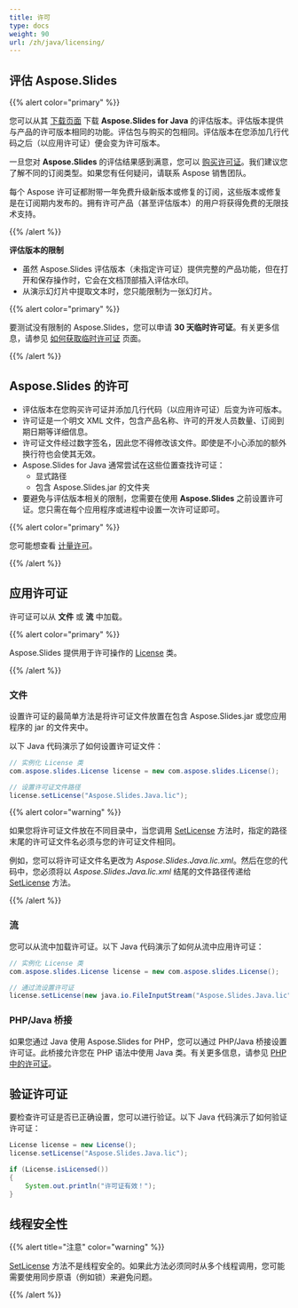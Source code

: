```yaml
---
title: 许可
type: docs
weight: 90
url: /zh/java/licensing/
---
```


## **评估 Aspose.Slides**

{{% alert color="primary" %}} 

您可以从其 [下载页面](https://releases.aspose.com/java/repo/com/aspose/aspose-slides/) 下载 **Aspose.Slides for Java** 的评估版本。评估版本提供与产品的许可版本相同的功能。评估包与购买的包相同。评估版本在您添加几行代码之后（以应用许可证）便会变为许可版本。

一旦您对 **Aspose.Slides** 的评估结果感到满意，您可以 [购买许可证](https://purchase.aspose.com/buy)。我们建议您了解不同的订阅类型。如果您有任何疑问，请联系 Aspose 销售团队。

每个 Aspose 许可证都附带一年免费升级新版本或修复的订阅，这些版本或修复是在订阅期内发布的。拥有许可产品（甚至评估版本）的用户将获得免费的无限技术支持。

{{% /alert %}} 

**评估版本的限制**

* 虽然 Aspose.Slides 评估版本（未指定许可证）提供完整的产品功能，但在打开和保存操作时，它会在文档顶部插入评估水印。 
* 从演示幻灯片中提取文本时，您只能限制为一张幻灯片。

{{% alert color="primary" %}} 

要测试没有限制的 Aspose.Slides，您可以申请 **30 天临时许可证**。有关更多信息，请参见 [如何获取临时许可证](https://purchase.aspose.com/temporary-license) 页面。

{{% /alert %}}

## **Aspose.Slides 的许可**

* 评估版本在您购买许可证并添加几行代码（以应用许可证）后变为许可版本。
* 许可证是一个明文 XML 文件，包含产品名称、许可的开发人员数量、订阅到期日期等详细信息。 
* 许可证文件经过数字签名，因此您不得修改该文件。即使是不小心添加的额外换行符也会使其无效。
* Aspose.Slides for Java 通常尝试在这些位置查找许可证：
  * 显式路径
  * 包含 Aspose.Slides.jar 的文件夹
* 要避免与评估版本相关的限制，您需要在使用 **Aspose.Slides** 之前设置许可证。您只需在每个应用程序或进程中设置一次许可证即可。

{{% alert color="primary" %}} 

您可能想查看 [计量许可](/slides/zh/java/metered-licensing/)。

{{% /alert %}} 


## **应用许可证**

许可证可以从 **文件** 或 **流** 中加载。

{{% alert color="primary" %}}

Aspose.Slides 提供用于许可操作的 [License](https://reference.aspose.com/slides/java/com.aspose.slides/License) 类。

{{% /alert %}} 

### **文件**

设置许可证的最简单方法是将许可证文件放置在包含 Aspose.Slides.jar 或您应用程序的 jar 的文件夹中。

以下 Java 代码演示了如何设置许可证文件：

``` java
// 实例化 License 类
com.aspose.slides.License license = new com.aspose.slides.License();

// 设置许可证文件路径
license.setLicense("Aspose.Slides.Java.lic");
```

{{% alert color="warning" %}} 

如果您将许可证文件放在不同目录中，当您调用 [SetLicense](https://reference.aspose.com/slides/java/com.aspose.slides/License#setLicense-java.lang.String-) 方法时，指定的路径末尾的许可证文件名必须与您的许可证文件相同。

例如，您可以将许可证文件名更改为 *Aspose.Slides.Java.lic.xml*。然后在您的代码中，您必须将以 *Aspose.Slides.Java.lic.xml* 结尾的文件路径传递给 [SetLicense](https://reference.aspose.com/slides/java/com.aspose.slides/License#setLicense-java.lang.String-) 方法。

{{% /alert %}}

### **流**

您可以从流中加载许可证。以下 Java 代码演示了如何从流中应用许可证：

``` java
// 实例化 License 类
com.aspose.slides.License license = new com.aspose.slides.License();

// 通过流设置许可证
license.setLicense(new java.io.FileInputStream("Aspose.Slides.Java.lic"));
```

### **PHP/Java 桥接**

如果您通过 Java 使用 Aspose.Slides for PHP，您可以通过 PHP/Java 桥接设置许可证。此桥接允许您在 PHP 语法中使用 Java 类。有关更多信息，请参见 [PHP 中的许可证](/slides/zh/php-java/licensing/)。

## **验证许可证**

要检查许可证是否已正确设置，您可以进行验证。以下 Java 代码演示了如何验证许可证：

```java
License license = new License();
license.setLicense("Aspose.Slides.Java.lic");

if (License.isLicensed()) 
{
    System.out.println("许可证有效！");
}
```

## **线程安全性**

{{% alert title="注意" color="warning" %}} 

[SetLicense](https://reference.aspose.com/slides/java/com.aspose.slides/License#setLicense-java.io.InputStream-) 方法不是线程安全的。如果此方法必须同时从多个线程调用，您可能需要使用同步原语（例如锁）来避免问题。 

{{% /alert %}}